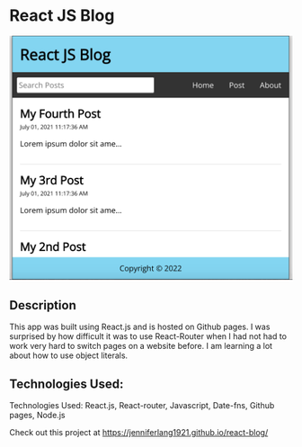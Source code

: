 # React JS Blog

![Image of React JS Blog](https://github.com/JenniferLang1921/react-blog/blob/main/public/React_JS_Blog.png)

## Description
This app was built using React.js and is hosted on Github pages. I was surprised by how difficult it was to use React-Router when I had not had to work very hard to switch pages on a website before. I am learning a lot about how to use object literals.

## Technologies Used:
Technologies Used: React.js, React-router, Javascript, Date-fns, Github pages, Node.js

Check out this project at https://jenniferlang1921.github.io/react-blog/

